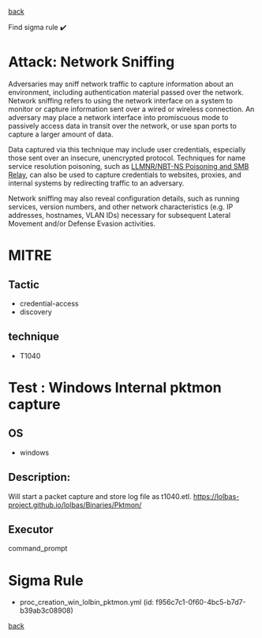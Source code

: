 
[back](../index.md)

Find sigma rule :heavy_check_mark: 

# Attack: Network Sniffing 

Adversaries may sniff network traffic to capture information about an environment, including authentication material passed over the network. Network sniffing refers to using the network interface on a system to monitor or capture information sent over a wired or wireless connection. An adversary may place a network interface into promiscuous mode to passively access data in transit over the network, or use span ports to capture a larger amount of data.

Data captured via this technique may include user credentials, especially those sent over an insecure, unencrypted protocol. Techniques for name service resolution poisoning, such as [LLMNR/NBT-NS Poisoning and SMB Relay](https://attack.mitre.org/techniques/T1557/001), can also be used to capture credentials to websites, proxies, and internal systems by redirecting traffic to an adversary.

Network sniffing may also reveal configuration details, such as running services, version numbers, and other network characteristics (e.g. IP addresses, hostnames, VLAN IDs) necessary for subsequent Lateral Movement and/or Defense Evasion activities.

# MITRE
## Tactic
  - credential-access
  - discovery


## technique
  - T1040


# Test : Windows Internal pktmon capture
## OS
  - windows


## Description:
Will start a packet capture and store log file as t1040.etl.
https://lolbas-project.github.io/lolbas/Binaries/Pktmon/

## Executor
command_prompt

# Sigma Rule
 - proc_creation_win_lolbin_pktmon.yml (id: f956c7c1-0f60-4bc5-b7d7-b39ab3c08908)



[back](../index.md)
